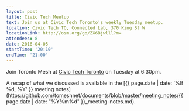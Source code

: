 ```yaml
---
layout: post
title: Civic Tech Meetup
text: Join us at Civic Tech Toronto's weekly Tuesday meetup.
location: Civic Tech TO, Connected Lab, 370 King St W
locationLink: http://osm.org/go/ZX6Bjwlll?m=
attendees: 8
date: 2016-04-05
startTime: '20:10'
endTime: '21:00'
---
```


Join Toronto Mesh at [Civic Tech Toronto](http://civictech.ca) on Tuesday at 6:30pm.

A recap of what we discussed is available in the [{{ page.date | date: '%B %d, %Y' }} meeting notes](https://github.com/tomeshnet/documents/blob/master/meeting_notes/{{ page.date | date: "%Y%m%d" }}_meeting-notes.md).
